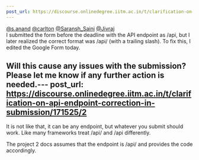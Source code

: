 ```yaml
---
post_url: https://discourse.onlinedegree.iitm.ac.in/t/clarification-on-api-endpoint-correction-in-submission/171525/1
---
```

[@s.anand](/u/s.anand) [@carlton](/u/carlton) [@Saransh\_Saini](/u/saransh_saini) [@Jivraj](/u/jivraj)  
I submitted the form before the deadline with the API endpoint as /api, but I later realized the correct format was /api/ (with a trailing slash). To fix this, I edited the Google Form today.

Will this cause any issues with the submission? Please let me know if any further action is needed.---
post_url: https://discourse.onlinedegree.iitm.ac.in/t/clarification-on-api-endpoint-correction-in-submission/171525/2
---
It is not like that, it can be any endpoint, but whatever you submit should work. Like many frameworks treat /api/ and /api differently.

The project 2 docs assumes that the endpoint is /api/ and provides the code accordingly.